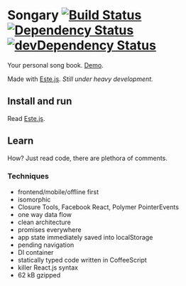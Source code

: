 # Songary [![Build Status](https://secure.travis-ci.org/steida/songary.png?branch=master)](http://travis-ci.org/steida/songary) [![Dependency Status](https://david-dm.org/steida/songary.png)](https://david-dm.org/steida/songary) [![devDependency Status](https://david-dm.org/steida/songary/dev-status.png)](https://david-dm.org/steida/songary#info=devDependencies)

Your personal song book. [Demo](http://songary.jit.su/).

Made with [Este.js](https://github.com/steida/este). _Still under heavy development._

## Install and run

Read [Este.js](https://github.com/steida/este).

## Learn

How? Just read code, there are plethora of comments. 

### Techniques
  - frontend/mobile/offline first
  - isomorphic
  - Closure Tools, Facebook React, Polymer PointerEvents
  - one way data flow
  - clean architecture
  - promises everywhere
  - app state immediately saved into localStorage
  - pending navigation
  - DI container
  - statically typed code written in CoffeeScript
  - killer React.js syntax
  - 62 kB gzipped
